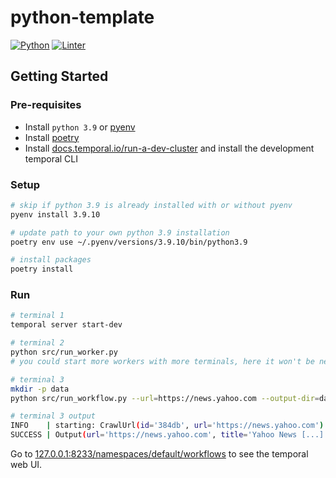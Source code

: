 # python-template

[![Python](https://img.shields.io/badge/Python3.9-Python?style=for-the-badge&logo=Python)](https://www.python.org/downloads/release/python-390/)
[![Linter](https://img.shields.io/badge/Codestyle-Black-black?style=for-the-badge)](https://github.com/psf/black)

## Getting Started

### Pre-requisites

- Install `python 3.9` or [pyenv](https://github.com/pyenv/pyenv-installer)
- Install [poetry](https://python-poetry.org/docs/)
- Install [docs.temporal.io/run-a-dev-cluster](https://docs.temporal.io/application-development/foundations#run-a-dev-cluster) and install the development temporal CLI

### Setup

```bash
# skip if python 3.9 is already installed with or without pyenv
pyenv install 3.9.10

# update path to your own python 3.9 installation
poetry env use ~/.pyenv/versions/3.9.10/bin/python3.9

# install packages
poetry install
```

### Run

```bash
# terminal 1
temporal server start-dev

# terminal 2
python src/run_worker.py
# you could start more workers with more terminals, here it won't be necessary

# terminal 3
mkdir -p data
python src/run_workflow.py --url=https://news.yahoo.com --output-dir=data
```

```bash
# terminal 3 output
INFO    | starting: CrawlUrl(id='384db', url='https://news.yahoo.com')
SUCCESS | Output(url='https://news.yahoo.com', title='Yahoo News [...]', nb_links=88, path='data/384db.json')
```

Go to [127.0.0.1:8233/namespaces/default/workflows](http://127.0.0.1:8233/namespaces/default/workflows) to see the temporal web UI.
